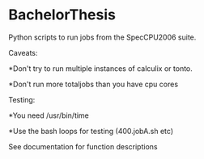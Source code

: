 # BachelorThesis

Python scripts to run jobs from the SpecCPU2006 suite.

Caveats:

  *Don't try to run multiple instances of calculix or tonto.
  
  *Don't run more totaljobs than you have cpu cores

Testing:

  *You need /usr/bin/time 
  
  *Use the bash loops for testing (400.jobA.sh etc)
  
  
See documentation for function descriptions
